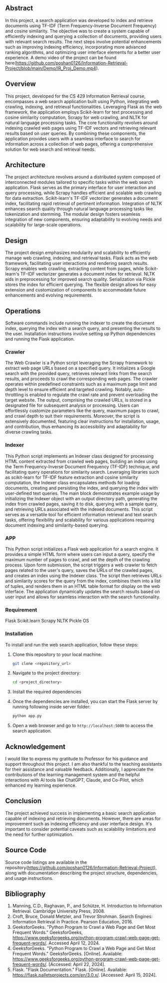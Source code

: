 ## Abstract
In this project, a search application was developed to index and retrieve documents using TF-IDF (Term Frequency-Inverse Document Frequency) and cosine similarity. The objective was to create a system capable of efficiently indexing and querying a collection of documents, providing users with relevant search results. The next steps involve potential enhancements such as improving indexing efficiency, incorporating more advanced ranking algorithms, and optimizing user interface elements for a better user experience. A demo video of the project can be found here(https://github.com/poshan0126/Information-Retrieval-Project/blob/main/Demo/IR_Proj_Demo.mp4).

## Overview
This project, developed for the CS 429 Information Retrieval course, encompasses a web search application built using Python, integrating web crawling, indexing, and retrieval functionalities. Leveraging Flask as the web framework, the application employs Scikit-learn for text processing and cosine similarity computation, Scrapy for web crawling, and NLTK for natural language processing tasks. The core functionality revolves around indexing crawled web pages using TF-IDF vectors and retrieving relevant results based on user queries. By combining these components, the application provides users with a seamless interface to search for information across a collection of web pages, offering a comprehensive solution for web search and retrieval needs.
## Architecture 
The project architecture revolves around a distributed system composed of interconnected modules tailored to specific tasks within the web search application. Flask serves as the primary interface for user interaction and query processing, while Scrapy handles efficient and scalable web crawling for data extraction. Scikit-learn's TF-IDF vectorizer generates a document index, facilitating rapid retrieval of pertinent information. Integration of NLTK enhances search quality through natural language processing tasks like tokenization and stemming. The modular design fosters seamless integration of new components, ensuring adaptability to evolving needs and scalability for large-scale operations.
## Design 
The project design emphasizes modularity and scalability to efficiently manage web crawling, indexing, and retrieval tasks. Flask acts as the web framework, facilitating user interactions and rendering search results. Scrapy enables web crawling, extracting content from pages, while Scikit-learn's TF-IDF vectorizer generates a document index for retrieval. NLTK aids in preprocessing for improved search quality. Serialization via Pickle stores the index for efficient querying. The flexible design allows for easy extension and customization of components to accommodate future enhancements and evolving requirements.

## Operations
Software commands include running the indexer to create the document index, querying the index with a search query, and presenting the results to the user. Installation instructions involve setting up Python dependencies and running the Flask application.
### Crawler
The Web Crawler is a Python script leveraging the Scrapy framework to extract web page URLs based on a specified query. It initializes a Google search with the provided query, retrieves relevant links from the search results, and proceeds to crawl the corresponding web pages. The crawler operates within predefined constraints such as a maximum page limit and depth level to ensure efficient and targeted crawling. Notably, auto-throttling is enabled to regulate the crawl rate and prevent overloading the target website. The output, comprising the crawled URLs, is stored in a designated file for subsequent analysis or processing. Users can effortlessly customize parameters like the query, maximum pages to crawl, and crawl depth to suit their requirements. Moreover, the script is extensively documented, featuring clear instructions for installation, usage, and contribution, thus enhancing its accessibility and adaptability for diverse crawling tasks.

### Indexer
This Python script implements an Indexer class designed for processing HTML content extracted from crawled web pages, building an index using the Term Frequency-Inverse Document Frequency (TF-IDF) technique, and facilitating query operations for similarity search. Leveraging libraries such as scikit-learn for TF-IDF feature extraction and cosine similarity computation, the Indexer class encapsulates methods for loading documents, creating and persisting the index, and querying the index with user-defined text queries. The main block demonstrates example usage by initializing the Indexer object with an output directory path, generating the index from crawled pages, saving it to disk, querying with a sample query, and retrieving URLs associated with the indexed documents. This script serves as a versatile tool for efficient information retrieval and text search tasks, offering flexibility and scalability for various applications requiring document indexing and similarity-based querying.

### APP
This Python script initializes a Flask web application for a search engine. It provides a simple HTML form where users can input a query, specify the maximum number of pages to crawl, and set the depth of the crawling process. Upon form submission, the script triggers a web crawler to fetch pages related to the user's query, saves the URLs of the crawled pages, and creates an index using the Indexer class. The script then retrieves URLs and similarity scores for the query from the index, combines them into a list of tuples, and renders them in an HTML table format for display on the web interface. The application dynamically updates the search results based on user input and allows for seamless interaction with the search functionality.

### Requirement
Flask
Scikit.learn
Scrapy
NLTK
Pickle
OS

### Installation

To install and run the web search application, follow these steps:

1. Clone this repository to your local machine:

    ```bash
    git clone <repository_url>
    ```

2. Navigate to the project directory:

    ```bash
    cd <project_directory>
    ```

3. Install the required dependencies

4. Once the dependencies are installed, you can start the Flask server by running following inside server folder:

    ```bash
    python app.py
    ```

5. Open a web browser and go to `http://localhost:5000` to access the search application.

## Acknowledgement
I would like to express my gratitude to Professor for his guidance and support throughout this project. I am also thankful to the teaching assistants for their assistance and valuable feedback. Additionally, I appreciate the contributions of the learning management system and the helpful interactions with AI tools like ChatGPT, Claude, and Co-Pilot, which enhanced my learning experience.

## Conclusion
The project achieved success in implementing a basic search application capable of indexing and retrieving documents. However, there are areas for improvement such as indexing efficiency and user interface design. It's important to consider potential caveats such as scalability limitations and the need for further optimization.


## Source Code
Source code listings are available in the repository(https://github.com/poshan0126/Information-Retrieval-Project), along with documentation describing the project structure, dependencies, and usage instructions.

## Bibliography
1. Manning, C.D., Raghavan, P., and Schütze, H. Introduction to Information Retrieval. Cambridge University Press, 2008.
2. Croft, Bruce, Donald Metzler, and Trevor Strohman. Search Engines: Information Retrieval in Practice. Pearson Education, 2016.
3. GeeksforGeeks. "Python Program to Crawl a Web Page and Get Most Frequent Words." GeeksforGeeks, https://www.geeksforgeeks.org/python-program-crawl-web-page-get-frequent-words/. Accessed April 12, 2024.
4. GeeksforGeeks. "Python Program to Crawl a Web Page and Get Most Frequent Words." GeeksforGeeks. [Online]. Available: https://www.geeksforgeeks.org/python-program-crawl-web-page-get-frequent-words/. [Accessed: April 22, 2024].
5. Flask. "Flask Documentation." Flask. [Online]. Available: https://flask.palletsprojects.com/en/3.0.x/. [Accessed: April 15, 2024].

